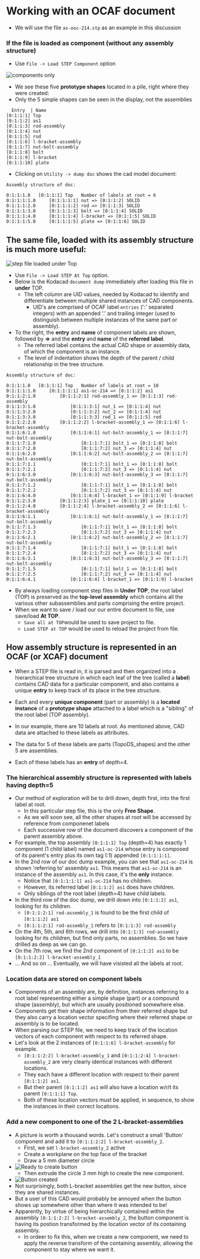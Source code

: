 # Working with an OCAF document

* We will use the file `as-ooc-214.stp` as an example in this discussion

### If the file is loaded as **component** (without any assembly structure)
* Use `File -> Load STEP Component` option

![components only](images/components.png)

* We see these five **prototype shapes** located in a pile, right where they were created:
* Only the 5 simple shapes can be seen in the display, not the assemblies

```
  Entry  | Name
[0:1:1:1] Top
[0:1:1:2] as1
[0:1:1:3] rod-assembly
[0:1:1:4] nut
[0:1:1:5] rod
[0:1:1:6] l-bracket-assembly
[0:1:1:7] nut-bolt-assembly
[0:1:1:8] bolt
[0:1:1:9] l-bracket
[0:1:1:10] plate
```
* Clicking on `Utility -> dump doc` shows the cad model document:
```
Assembly structure of doc:

0:1:1:1.0	[0:1:1:1] Top	Number of labels at root = 6
0:1:1:1:1.0		[0:1:1:1:1] nut => [0:1:1:2] SOLID
0:1:1:1:2.0		[0:1:1:1:2] rod => [0:1:1:3] SOLID
0:1:1:1:3.0		[0:1:1:1:3] bolt => [0:1:1:4] SOLID
0:1:1:1:4.0		[0:1:1:1:4] l-bracket => [0:1:1:5] SOLID
0:1:1:1:5.0		[0:1:1:1:5] plate => [0:1:1:6] SOLID
```

## The same file, loaded with its assembly structure is much more useful:
![step file loaded under Top](images/as1-loaded-under-top.png)
* Use `File -> Load STEP At Top` option.
* Below is the Kodacad `document dump` immediately after loading this file in **under** TOP.
    * The left column are UID values, needed by Kodacad to identify and differentiate between multiple shared instances of CAD components.
        * UID's are comprised of OCAF label `entries` (':' separated integers) with an appended '.' and trailing integer (used to distinguish between multiple instances of the same part or assembly).
* To the right, the **entry** and **name** of component labels are shown, followed by **=>** and the **entry** and **name** of the **referred label**.
    * The referred label contains the actual CAD shape or assembly data, of which the component is an instance.
    * The level of indentation shows the depth of the parent / child relationship in the tree structure.

```
Assembly structure of doc:

0:1:1:1.0	[0:1:1:1] Top	Number of labels at root = 10
0:1:1:1:1.0		[0:1:1:1:1] as1-oc-214 => [0:1:1:2] as1
0:1:1:2:1.0			[0:1:1:2:1] rod-assembly_1 => [0:1:1:3] rod-assembly
0:1:1:3:1.0				[0:1:1:3:1] nut_1 => [0:1:1:4] nut
0:1:1:3:2.0				[0:1:1:3:2] nut_2 => [0:1:1:4] nut
0:1:1:3:3.0				[0:1:1:3:3] rod_1 => [0:1:1:5] rod
0:1:1:2:2.0			[0:1:1:2:2] l-bracket-assembly_1 => [0:1:1:6] l-bracket-assembly
0:1:1:6:1.0				[0:1:1:6:1] nut-bolt-assembly_1 => [0:1:1:7] nut-bolt-assembly
0:1:1:7:1.0					[0:1:1:7:1] bolt_1 => [0:1:1:8] bolt
0:1:1:7:2.0					[0:1:1:7:2] nut_3 => [0:1:1:4] nut
0:1:1:6:2.0				[0:1:1:6:2] nut-bolt-assembly_2 => [0:1:1:7] nut-bolt-assembly
0:1:1:7:1.1					[0:1:1:7:1] bolt_1 => [0:1:1:8] bolt
0:1:1:7:2.1					[0:1:1:7:2] nut_3 => [0:1:1:4] nut
0:1:1:6:3.0				[0:1:1:6:3] nut-bolt-assembly_3 => [0:1:1:7] nut-bolt-assembly
0:1:1:7:1.2					[0:1:1:7:1] bolt_1 => [0:1:1:8] bolt
0:1:1:7:2.2					[0:1:1:7:2] nut_3 => [0:1:1:4] nut
0:1:1:6:4.0				[0:1:1:6:4] l-bracket_1 => [0:1:1:9] l-bracket
0:1:1:2:3.0			[0:1:1:2:3] plate_1 => [0:1:1:10] plate
0:1:1:2:4.0			[0:1:1:2:4] l-bracket-assembly_2 => [0:1:1:6] l-bracket-assembly
0:1:1:6:1.1				[0:1:1:6:1] nut-bolt-assembly_1 => [0:1:1:7] nut-bolt-assembly
0:1:1:7:1.3					[0:1:1:7:1] bolt_1 => [0:1:1:8] bolt
0:1:1:7:2.3					[0:1:1:7:2] nut_3 => [0:1:1:4] nut
0:1:1:6:2.1				[0:1:1:6:2] nut-bolt-assembly_2 => [0:1:1:7] nut-bolt-assembly
0:1:1:7:1.4					[0:1:1:7:1] bolt_1 => [0:1:1:8] bolt
0:1:1:7:2.4					[0:1:1:7:2] nut_3 => [0:1:1:4] nut
0:1:1:6:3.1				[0:1:1:6:3] nut-bolt-assembly_3 => [0:1:1:7] nut-bolt-assembly
0:1:1:7:1.5					[0:1:1:7:1] bolt_1 => [0:1:1:8] bolt
0:1:1:7:2.5					[0:1:1:7:2] nut_3 => [0:1:1:4] nut
0:1:1:6:4.1				[0:1:1:6:4] l-bracket_1 => [0:1:1:9] l-bracket
```
* By always loading component step files in **Under TOP**, the root label (TOP) is preserved as the **top-level assembly** which contains all the various other subassemblies and parts comprising the entire project.
* When we want to save / load our our entire document to file, use save/load **At TOP**.
    * `Save all at TOP`would be used to save project to file.
    * `Load STEP at TOP` would be used to reload the project from file.
        
## How assembly structure is represented in an OCAF (or XCAF) document
* When a STEP file is read in, it is parsed and then organized into a hierarchical tree structure in which each leaf of the tree (called a **label**) contains CAD data for a particular component, and also contains a unique **entry** to keep track of its place in the tree structure.
* Each and every **unique component** (part or assembly) is a **located instance** of a **prototype shape** attached to a label which is a "sibling" of the root label (TOP assembly).

* In our example, there are 10 labels at root. As mentioned above, CAD data are attached  to these labels as attributes.
* The data for 5 of these labels are parts (TopoDS_shapes) and the other 5 are assemblies.
* Each of these labels has an **entry** of depth=4.

### The hierarchical assembly structure is represented with labels having depth=5

* Our method of exploration will be to drill down, depth first, into the first label at root.
    * In this particular step file, this is the only **Free Shape**.
    * As we will soon see, all the other shapes at root will be accessed by reference from componenet labels
    * Each successive row of the document discovers a component of the parent assembly above.
* For example, the top assembly `[0:1:1:1] Top` (depth=4) has exactly 1 component (1 child label) named `as1-oc-214` whose entry is composed of its parent's entry plus its own tag (:1) appended `[0:1:1:1:1]`.
* In the 2nd row of our doc dump example, you can see that `as1-oc-214` is shown 'referring to' assembly `as1`. This means that `as1-oc-214` is an instance of the assembly `as1`. In this case, it's the **only** instance.
    * Notice that `[0:1:1:1:1] as1-oc-214` has no children.
    * However, its referred label `[0:1:1:2] as1` does have children.
    * Only siblings of the root label (depth=4) have child labels.
* In the third row of the doc dump, we drill down into `[0:1:1:2] as1`, looking for its children.
    * `[0:1:1:2:1] rod-assembly_1` is found to be the first child of `[0:1:1:2] as1`
    * `[0:1:1:2:1] rod-assembly_1` refers to `[0:1:1:3] rod-assembly`
* On the 4th, 5th, and 6th rows, we drill into `[0:1:1:3] rod-assembly` looking for its children, but find only parts, no assemblies. So we have drilled as deep as we can go.
* On the 7th row, we find the 2nd component of `[0:1:1:2] as1` to be `[0:1:1:2:2] l-bracket-assembly_1`
* ... And so on ... Eventually, we will have visisted all the labels at root.

### Location data are stored on component labels

* Components of an assembly are, by definition, instances referring to a root label representing either a simple shape (part) or a compound shape (assembly), but which are usually positioned somewhere else.
* Components get their shape information from their referred shape but they also carry a location vector specifing where their referred shape or assembly is to be located.
* When parsing our STEP file, we need to keep track of the location vectors of each component with respect to its referred shape.
* Let's look at the 2 instances of `[0:1:1:6] l-bracket-assembly` for example.
    * `[0:1:1:2:2] l-bracket-assembly_1` and `[0:1:1:2:4] l-bracket-assembly_2` are very clearly identical instances with different locations.
    * They each have a different location with respect to their parent `[0:1:1:2] as1`.
    * But their parent `[0:1:1:2] as1` will also have a location w/r/t its parent `[0:1:1:1] Top`.
    * Both of these location vectors must be applied, in sequence, to show the instances in their correct locations.

### Add a new component to one of the 2 L-bracket-assemblies

* A picture is worth a thousand words. Let's construct a small 'Button' component and add it to `[0:1:1:2:2] l-bracket-assembly_2`.
    * First, we set `l-bracket-assembly_2` active
    * Create a workplane on the top face of the bracket
    * Draw a 5 mm diameter circle
* ![Ready to create button](images/ready_to_create_button.png)
    * Then extrude the circle 3 mm high to create the new component.
* ![Button created](images/button_created.png)
* Not surprisingly, both L-bracket assemblies get the new button, since they are shared instances.
* But a user of this CAD would probably be annoyed when the button shows up somewhere other than where it was intended to be!
* Apparently, by virtue of being hierarchically contained within the assembly `[0:1:1:2:2] l-bracket-assembly_2`, the button component is having its postion transformed by the location vector of its containing assembly. 
    * In ordeer to fix this, when we create a new component, we need to apply the reverse transform of the containing assembly, allowing the component to stay where we want it.

